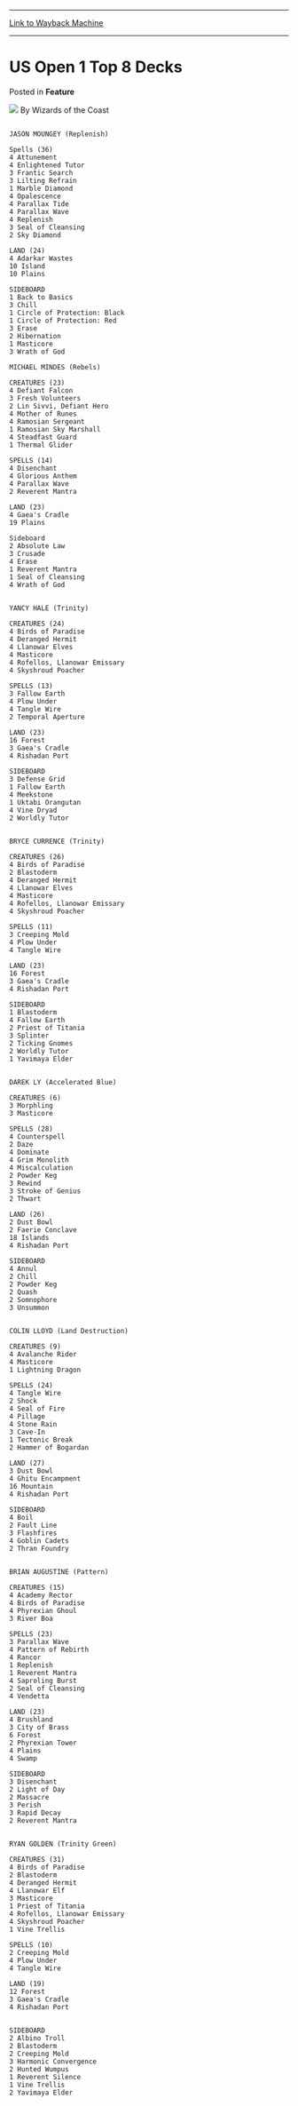
---
[Link to Wayback Machine](https://web.archive.org/web/20220527134650/https://magic.wizards.com/en/articles/archive/feature/us-open-1-top-8-decks-2000-01-01)

[_metadata_:wayback_url]:- "https://magic.wizards.com/en/articles/archive/feature/us-open-1-top-8-decks-2000-01-01"
[_metadata_:wayback_raw_url]:- "https://web.archive.org/web/20220527134650id_/https://magic.wizards.com/en/articles/archive/feature/us-open-1-top-8-decks-2000-01-01"
[_metadata_:wayback_capture_timestamp]:- "2022-05-27 13:46:50+00:00"
[_metadata_:description]:- "JASON MOUNGEY (Replenish) Spells (36) 4 Attunement 4 Enlightened Tutor 3 Frantic Search 3 Lilting Refrain 1 Marble Diamond 4 Opalescence 4 Parallax Tide 4 Parallax Wave 4 Replenish 3 Seal of Cleansing 2 Sky Diamond LAND (24) 4 Adarkar Wastes 10 Island 10 Plains SIDEBOARD 1 Back to Basics 3 Chill 1 Circle of Protection: Black 1 Circle of Protection: Red 3 Erase 2 Hibernation 1"
[_metadata_:generator]:- "Drupal 7 (http://drupal.org)"
[_metadata_:publish_date]:- "2000-01-01"
---


US Open 1 Top 8 Decks
=====================



 Posted in **Feature**







![](https://media.magic.wizards.com/styles/auth_small/public/images/person/wizards_author.jpg)
By Wizards of the Coast













```

JASON MOUNGEY (Replenish)

Spells (36)
4 Attunement
4 Enlightened Tutor
3 Frantic Search
3 Lilting Refrain
1 Marble Diamond
4 Opalescence
4 Parallax Tide
4 Parallax Wave
4 Replenish
3 Seal of Cleansing
2 Sky Diamond

LAND (24)
4 Adarkar Wastes
10 Island
10 Plains

SIDEBOARD
1 Back to Basics
3 Chill
1 Circle of Protection: Black
1 Circle of Protection: Red
3 Erase
2 Hibernation
1 Masticore
3 Wrath of God

MICHAEL MINDES (Rebels)

CREATURES (23)
4 Defiant Falcon
3 Fresh Volunteers
2 Lin Sivvi, Defiant Hero
4 Mother of Runes
4 Ramosian Sergeant
1 Ramosian Sky Marshall
4 Steadfast Guard
1 Thermal Glider

SPELLS (14)
4 Disenchant
4 Glorious Anthem
4 Parallax Wave
2 Reverent Mantra

LAND (23)
4 Gaea's Cradle
19 Plains

Sideboard
2 Absolute Law
3 Crusade
4 Erase
1 Reverent Mantra
1 Seal of Cleansing
4 Wrath of God


YANCY HALE (Trinity)

CREATURES (24)
4 Birds of Paradise
4 Deranged Hermit
4 Llanowar Elves
4 Masticore
4 Rofellos, Llanowar Emissary
4 Skyshroud Poacher

SPELLS (13)
3 Fallow Earth
4 Plow Under
4 Tangle Wire
2 Temporal Aperture

LAND (23)
16 Forest
3 Gaea's Cradle
4 Rishadan Port

SIDEBOARD
3 Defense Grid
1 Fallow Earth
4 Meekstone
1 Uktabi Orangutan
4 Vine Dryad
2 Worldly Tutor


BRYCE CURRENCE (Trinity)

CREATURES (26)
4 Birds of Paradise
2 Blastoderm
4 Deranged Hermit
4 Llanowar Elves
4 Masticore
4 Rofellos, Llanowar Emissary
4 Skyshroud Poacher

SPELLS (11)
3 Creeping Mold
4 Plow Under
4 Tangle Wire

LAND (23)
16 Forest
3 Gaea's Cradle
4 Rishadan Port

SIDEBOARD
1 Blastoderm
4 Fallow Earth
2 Priest of Titania
3 Splinter
2 Ticking Gnomes
2 Worldly Tutor
1 Yavimaya Elder


DAREK LY (Accelerated Blue)

CREATURES (6)
3 Morphling
3 Masticore

SPELLS (28)
4 Counterspell
2 Daze
4 Dominate
4 Grim Monolith
4 Miscalculation
2 Powder Keg
3 Rewind
3 Stroke of Genius
2 Thwart

LAND (26)
2 Dust Bowl
2 Faerie Conclave
18 Islands
4 Rishadan Port

SIDEBOARD
4 Annul
2 Chill
2 Powder Keg
2 Quash
2 Somnophore
3 Unsummon


COLIN LLOYD (Land Destruction)

CREATURES (9)
4 Avalanche Rider
4 Masticore
1 Lightning Dragon

SPELLS (24)
4 Tangle Wire
2 Shock
4 Seal of Fire
4 Pillage
4 Stone Rain
3 Cave-In
1 Tectonic Break
2 Hammer of Bogardan

LAND (27)
3 Dust Bowl
4 Ghitu Encampment
16 Mountain
4 Rishadan Port

SIDEBOARD
4 Boil
2 Fault Line
3 Flashfires
4 Goblin Cadets
2 Thran Foundry


BRIAN AUGUSTINE (Pattern)

CREATURES (15)
4 Academy Rector
4 Birds of Paradise
4 Phyrexian Ghoul
3 River Boa

SPELLS (23)
3 Parallax Wave
4 Pattern of Rebirth
4 Rancor
1 Replenish
1 Reverent Mantra
4 Saproling Burst
2 Seal of Cleansing
4 Vendetta

LAND (23)
4 Brushland
3 City of Brass
6 Forest
2 Phyrexian Tower
4 Plains
4 Swamp

SIDEBOARD
3 Disenchant
2 Light of Day
2 Massacre
3 Perish
3 Rapid Decay
2 Reverent Mantra


RYAN GOLDEN (Trinity Green)

CREATURES (31)
4 Birds of Paradise
2 Blastoderm
4 Deranged Hermit
4 Llanowar Elf
3 Masticore
1 Priest of Titania
4 Rofellos, Llanowar Emissary
4 Skyshroud Poacher
1 Vine Trellis

SPELLS (10)
2 Creeping Mold
4 Plow Under
4 Tangle Wire

LAND (19)
12 Forest
3 Gaea's Cradle
4 Rishadan Port


SIDEBOARD
2 Albino Troll
2 Blastoderm
2 Creeping Mold
3 Harmonic Convergence
2 Hunted Wumpus
1 Reverent Silence
1 Vine Trellis
2 Yavimaya Elder

```







